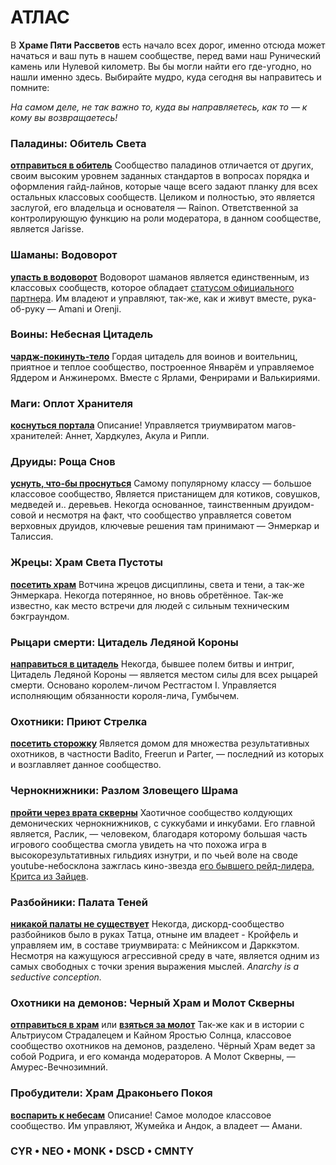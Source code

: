 # АТЛАС

В **Храме Пяти Рассветов**  есть начало всех дорог, именно отсюда может начаться и ваш путь в нашем сообществе, перед вами наш Рунический камень или Нулевой километр. Вы бы могли найти его где-угодно, но нашли именно здесь. Выбирайте мудро, куда сегодня вы направитесь и помните:

*На самом деле, не так важно то, куда вы направляетесь, как то — к кому вы возвращаетесь!*

### Паладины: Обитель Света

[**отправиться в обитель**](https://discord.gg/yAhvHbM)
Сообщество паладинов отличается от других, своим высоким уровнем заданных стандартов в вопросах порядка и оформления гайд-лайнов, которые чаще всего задают планку для всех остальных классовых сообществ.
Целиком и полностью, это является заслугой, его владельца и основателя — Rainon. Ответственной за контролирующую функцию на роли модератора, в данном сообществе, является Jarisse.

### Шаманы: Водоворот

[**упасть в водоворот**](https://discord.gg/8Bag6kT)
Водоворот шаманов является единственным, из классовых сообществ, которое обладает [статусом официального партнера](https://support.discord.com/hc/ru/articles/360047236171-Партнёрские-и-верифицированные-серверы). Им владеют и управляют, так-же, как и живут вместе, рука-об-руку — Amani и Orenji.

### Воины: Небесная Цитадель

[**чардж-покинуть-тело**](https://discord.gg/xmcWP5b)
 Гордая цитадель для воинов и воительниц, приятное и теплое сообщество, построенное Январём и управляемое Яддером и Анжинеромх. Вместе с Ярлами, Фенрирами и Валькириями.

### Маги: Оплот Хранителя

[**коснуться портала**](https://discord.gg/bSwXsKG)
Описание! Управляется триумвиратом магов-хранителей: Аннет, Хардкулез, Акула и Рипли.

### Друиды: Роща Снов

[**уснуть, что-бы проснуться**](https://discord.gg/5uPBe28)
Самому популярному классу — большое классовое сообщество,  Является пристанищем для котиков, совушков, медведей и.. деревьев. Некогда основанное, таинственным друидом-совой и несмотря на факт, что сообщество управляется советом верховных друидов, ключевые решения там принимают — Энмеркар и Талиссия.

### Жрецы: Храм Света Пустоты

[**посетить храм**](https://discord.gg/G8zUnFxEs4)
Вотчина жрецов дисциплины, света и тени, а так-же Энмеркара. Некогда потерянное, но вновь обретённое. Так-же известно, как место встречи для людей с сильным техническим бэкграундом.

### Рыцари смерти: Цитадель Ледяной Короны

[**направиться в цитадель**](https://discord.gg/QktwJdq)
Некогда, бывшее полем битвы и интриг, Цитадель Ледяной Короны — является местом силы для всех рыцарей смерти. Основано королем-личом Рестгастом I. Управляется исполняющим обязанности короля-лича, Гумбычем.

### Охотники: Приют Стрелка

[**посетить сторожку**](https://discord.gg/gjvNbyj)
Является домом для множества результативных охотников, в частности Badito, Freerun и Parter, — последний из которых и возглавляет данное сообщество.

### Чернокнижники: Разлом Зловещего Шрама

[**пройти через врата скверны**](https://discord.gg/tnfqRE4GZ9)
Хаотичное сообщество колдующих демонических чернокнижников, с суккубами и инкубами.
Его главной является, Раслик, — человеком, благодаря которому большая часть игрового сообщества смогла увидеть на что похожа игра в высокорезультативных гильдиях изнутри, и по чьей воле на своде youtube-небосклона зажглась кино-звезда [его бывшего рейд-лидера, Критса из Зайцев](https://www.youtube.com/watch?v=RIXlrQ70T8U).

### Разбойники: Палата Теней

[**никакой палаты не существует**](https://discord.gg/GfcqXR5)
Некогда, дискорд-сообщество разбойников было в руках Татца, отныне им владеет - Кройфель и управляем им, в составе триумвирата: с Мейниксом и Дарккэтом. Несмотря на кажущуюся агрессивной среду в чате, является одним из самых свободных с точки зрения выражения мыслей. *Anarchy is a seductive conception.*

### Охотники на демонов: Черный Храм и Молот Скверны

[**отправиться в храм**](https://discord.gg/434y7Nh) или [**взяться за молот**](https://discord.gg/hQbyRwZugV)
Так-же как и в истории с Альтриусом Страдалецем и Кайном Яростью Солнца, классовое сообщество охотников на демонов, разделено.
Чёрный Храм ведет за собой Родрига, и его команда модераторов. А Молот Скверны, — Амурес-Вечнозимний.

### Пробудители: Храм Драконьего Покоя

[**воспарить к небесам**](https://discord.gg/5yMyjh9SG7)
Описание! Самое молодое классовое сообщество. Им управляют, Жумейка и Андок, а владеет — Амани.

### CYR • NEO • MONK • DSCD • CMNTY